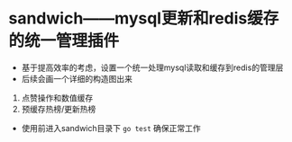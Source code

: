 # sandwich——mysql更新和redis缓存的统一管理插件
* 基于提高效率的考虑，设置一个统一处理mysql读取和缓存到redis的管理层
* 后续会画一个详细的构造图出来

1. 点赞操作和数值缓存
2. 预缓存热榜/更新热榜

* 使用前进入sandwich目录下 ```go test``` 确保正常工作
